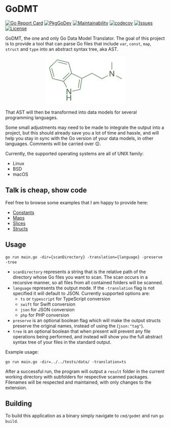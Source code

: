 # GoDMT

[![Go Report Card](https://goreportcard.com/badge/github.com/averageflow/godmt)](https://goreportcard.com/report/github.com/averageflow/godmt)
[![PkgGoDev](https://pkg.go.dev/badge/mod/github.com/averageflow/godmt)](https://pkg.go.dev/github.com/averageflow/godmt)
[![Maintainability](https://api.codeclimate.com/v1/badges/8ee5c4680a29aef11331/maintainability)](https://codeclimate.com/github/averageflow/godmt/maintainability)
[![codecov](https://codecov.io/gh/averageflow/godmt/branch/master/graph/badge.svg?token=F4HW4K40T6)](https://codecov.io/gh/averageflow/godmt)
[![Issues](https://img.shields.io/github/issues/averageflow/godmt)](#)
[![License](https://img.shields.io/github/license/averageflow/godmt.svg)](https://github.com/averageflow/godmt/blob/master/LICENSE.md)

GoDMT, the one and only Go Data Model Translator. The goal of this project is to provide a tool that can parse Go files
that include `var`, `const`, `map`, `struct` and `type` into an abstract syntax tree, aka AST.

<p align="center">
  <img width="250" height="150" src="web/DMT.png">
</p>

That AST will then be transformed into data models for several programming languages.

Some small adjustments may need to be made to integrate the output into a project, but this should already save you a
lot of time and hassle, and will help you stay in sync with the Go version of your data models, in other languages. Comments will be carried over 😉.

Currently, the supported operating systems are all of UNIX family:

- Linux
- BSD
- macOS

## Talk is cheap, show code

Feel free to browse some examples that I am happy to provide here:
- [Constants](examples/Constants.md)
- [Maps](examples/Constants.md)
- [Slices](examples/Constants.md)
- [Structs](examples/Constants.md)

## Usage

```
go run main.go -dir={scanDirectory} -translation={language} -preserve -tree
```

- `scanDirectory` represents a string that is the relative path of the directory whose Go files you want to scan. The
  scan occurs in a recursive manner, so all files from all contained folders will be scanned.
- `language` represents the output mode. If the `-translation` flag is not specified it will default to JSON. Currently
  supported options are:
    - `ts` or `typescript` for TypeScript conversion
    - `swift` for Swift conversion
    - `json` for JSON conversion
    - `php` for PHP conversion
- `preserve` is an optional boolean flag which will make the output structs preserve the original names, instead of
  using the (`json:"tag"`).
- `tree` is an optional boolean that when present will prevent any file operations being performed, and instead will
  show you the full abstract syntax tree of your files in the standard output.

Example usage:

```
go run main.go -dir=../../tests/data/ -translation=ts
```

After a successful run, the program will output a `result` folder in the current working directory with subfolders for
respective scanned packages. Filenames will be respected and maintained, with only changes to the extension.



## Building

To build this application as a binary simply navigate to `cmd/godmt` and run `go build`.